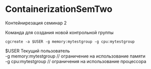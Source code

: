 # ContainerizationSemTwo
Контейнирезация семинар 2

Команда для создания новой контрольной группы

``cgcreate -a $USER -g memory:mytestgroup -g cpu:mytestgroup`` 

 $USER Текущий пользователь  
 -g memory:mytestgroup // ограничение на использование памяти  
 -g cpu:mytestgroup // ограничения на использование процессора  
 
